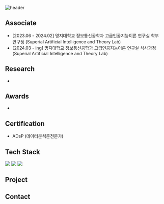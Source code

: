 ![header](https://capsule-render.vercel.app/api?type=rect&color=gradient&height=150&section=header&text=Yeeun's%20Github)

## Associate
* [2023.06 - 2024.02] 명지대학교 정보통신공학과 고급인공지능이론 연구실 학부연구생 (Superial Artificial Intelligence and Theory Lab)
* [2024.03 - ing] 명지대학교 정보통신공학과 고급인공지능이론 연구실 석사과정 (Superial Artificial Intelligence and Theory Lab)

## Research
* 
## Awards
* 
## Certification
* ADsP (데이터분석준전문가)
## Tech Stack
<img src="https://img.shields.io/badge/Python-3776AB?style=flat-square&logo=Python&logoColor=white"/>

<img src="https://img.shields.io/badge/PyTorch-EE4C2C?style=flat-square&logo=PyTorch&logoColor=white"/>

<img src="https://img.shields.io/badge/Jupyter-F37626?style=flat-square&logo=Jupyter&logoColor=white"/>

## Project

## Contact



<!--
**yeeunma/yeeunma** is a ✨ _special_ ✨ repository because its `README.md` (this file) appears on your GitHub profile.

Here are some ideas to get you started:

- 🔭 I’m currently working on ...
- 🌱 I’m currently learning ...
- 👯 I’m looking to collaborate on ...
- 🤔 I’m looking for help with ...
- 💬 Ask me about ...
- 📫 How to reach me: ...
- 😄 Pronouns: ...
- ⚡ Fun fact: ...
-->
